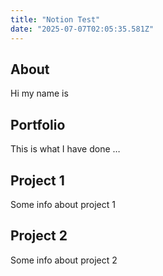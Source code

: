 ```yaml
---
title: "Notion Test"
date: "2025-07-07T02:05:35.581Z"
---
```



## About

Hi my name is


## Portfolio

This is what I have done …


## Project 1

Some info about project 1


## Project 2

Some info about project 2

